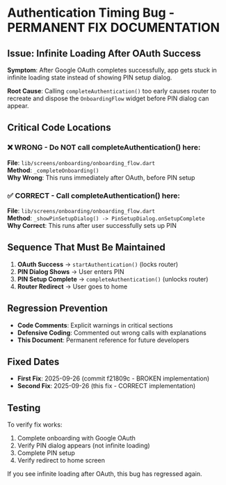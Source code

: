 # Authentication Timing Bug - PERMANENT FIX DOCUMENTATION

## Issue: Infinite Loading After OAuth Success

**Symptom**: After Google OAuth completes successfully, app gets stuck in infinite loading state instead of showing PIN setup dialog.

**Root Cause**: Calling `completeAuthentication()` too early causes router to recreate and dispose the `OnboardingFlow` widget before PIN dialog can appear.

## Critical Code Locations

### ❌ WRONG - Do NOT call completeAuthentication() here:
**File**: `lib/screens/onboarding/onboarding_flow.dart`  
**Method**: `_completeOnboarding()`  
**Why Wrong**: This runs immediately after OAuth, before PIN setup

### ✅ CORRECT - Call completeAuthentication() here:
**File**: `lib/screens/onboarding/onboarding_flow.dart`  
**Method**: `_showPinSetupDialog() -> PinSetupDialog.onSetupComplete`  
**Why Correct**: This runs after user successfully sets up PIN

## Sequence That Must Be Maintained

1. **OAuth Success** → `startAuthentication()` (locks router)
2. **PIN Dialog Shows** → User enters PIN
3. **PIN Setup Complete** → `completeAuthentication()` (unlocks router)  
4. **Router Redirect** → User goes to home

## Regression Prevention

- **Code Comments**: Explicit warnings in critical sections
- **Defensive Coding**: Commented out wrong calls with explanations  
- **This Document**: Permanent reference for future developers

## Fixed Dates
- **First Fix**: 2025-09-26 (commit f21809c - BROKEN implementation)
- **Second Fix**: 2025-09-26 (this fix - CORRECT implementation)

## Testing
To verify fix works:
1. Complete onboarding with Google OAuth
2. Verify PIN dialog appears (not infinite loading)
3. Complete PIN setup  
4. Verify redirect to home screen

If you see infinite loading after OAuth, this bug has regressed again.